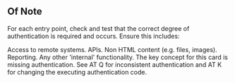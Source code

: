 ## Of Note

For each entry point, check and test that the correct degree of authentication is required and occurs. Ensure this includes:

Access to remote systems.
APIs.
Non HTML content (e.g. files, images).
Reporting.
Any other 'internal' functionality.
The key concept for this card is missing authentication. See AT Q for inconsistent authentication and AT K for changing the executing authentication code.
